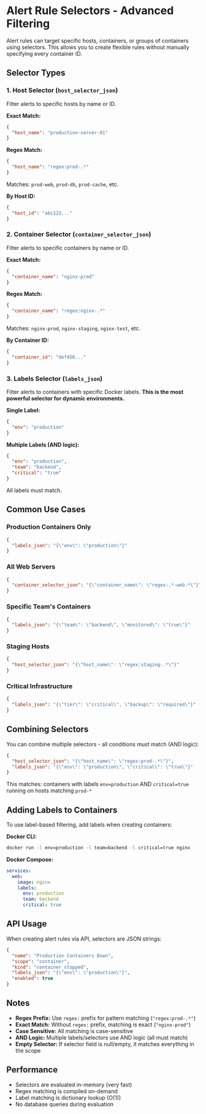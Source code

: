 # Alert Rule Selectors - Advanced Filtering

Alert rules can target specific hosts, containers, or groups of containers using selectors. This allows you to create flexible rules without manually specifying every container ID.

## Selector Types

### 1. Host Selector (`host_selector_json`)

Filter alerts to specific hosts by name or ID.

**Exact Match:**
```json
{
  "host_name": "production-server-01"
}
```

**Regex Match:**
```json
{
  "host_name": "regex:prod-.*"
}
```
Matches: `prod-web`, `prod-db`, `prod-cache`, etc.

**By Host ID:**
```json
{
  "host_id": "abc123..."
}
```

### 2. Container Selector (`container_selector_json`)

Filter alerts to specific containers by name or ID.

**Exact Match:**
```json
{
  "container_name": "nginx-prod"
}
```

**Regex Match:**
```json
{
  "container_name": "regex:nginx-.*"
}
```
Matches: `nginx-prod`, `nginx-staging`, `nginx-test`, etc.

**By Container ID:**
```json
{
  "container_id": "def456..."
}
```

### 3. Labels Selector (`labels_json`)

Filter alerts to containers with specific Docker labels. **This is the most powerful selector for dynamic environments.**

**Single Label:**
```json
{
  "env": "production"
}
```

**Multiple Labels (AND logic):**
```json
{
  "env": "production",
  "team": "backend",
  "critical": "true"
}
```
All labels must match.

## Common Use Cases

### Production Containers Only
```json
{
  "labels_json": "{\"env\": \"production\"}"
}
```

### All Web Servers
```json
{
  "container_selector_json": "{\"container_name\": \"regex:.*-web.*\"}"
}
```

### Specific Team's Containers
```json
{
  "labels_json": "{\"team\": \"backend\", \"monitored\": \"true\"}"
}
```

### Staging Hosts
```json
{
  "host_selector_json": "{\"host_name\": \"regex:staging-.*\"}"
}
```

### Critical Infrastructure
```json
{
  "labels_json": "{\"tier\": \"critical\", \"backup\": \"required\"}"
}
```

## Combining Selectors

You can combine multiple selectors - all conditions must match (AND logic):

```json
{
  "host_selector_json": "{\"host_name\": \"regex:prod-.*\"}",
  "labels_json": "{\"env\": \"production\", \"critical\": \"true\"}"
}
```

This matches: containers with labels `env=production` AND `critical=true` running on hosts matching `prod-*`

## Adding Labels to Containers

To use label-based filtering, add labels when creating containers:

**Docker CLI:**
```bash
docker run -l env=production -l team=backend -l critical=true nginx
```

**Docker Compose:**
```yaml
services:
  web:
    image: nginx
    labels:
      env: production
      team: backend
      critical: true
```

## API Usage

When creating alert rules via API, selectors are JSON strings:

```json
{
  "name": "Production Containers Down",
  "scope": "container",
  "kind": "container_stopped",
  "labels_json": "{\"env\": \"production\"}",
  "enabled": true
}
```

## Notes

- **Regex Prefix:** Use `regex:` prefix for pattern matching (`"regex:prod-.*"`)
- **Exact Match:** Without `regex:` prefix, matching is exact (`"nginx-prod"`)
- **Case Sensitive:** All matching is case-sensitive
- **AND Logic:** Multiple labels/selectors use AND logic (all must match)
- **Empty Selector:** If selector field is null/empty, it matches everything in the scope

## Performance

- Selectors are evaluated in-memory (very fast)
- Regex matching is compiled on-demand
- Label matching is dictionary lookup (O(1))
- No database queries during evaluation

